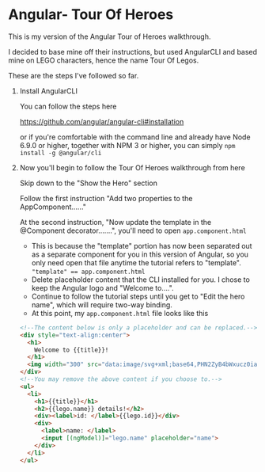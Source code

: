 # Angular- Tour Of Heroes

This is my version of the Angular Tour of Heroes walkthrough.

I decided to base mine off their instructions, but used AngularCLI and based
mine on LEGO characters, hence the name Tour Of Legos.

These are the steps I've followed so far.
1. Install AngularCLI

   You can follow the steps here
   
   https://github.com/angular/angular-cli#installation
   
   or if you're comfortable with the command line and already have Node 6.9.0 or higher, together with NPM 3 or
  higher, you can simply `npm install -g @angular/cli`
2. Now you'll begin to follow the Tour Of Heroes walkthrough from here

   Skip down to the "Show the Hero" section

   Follow the first instruction "Add two properties to the AppComponent......"

   At the second instruction, "Now update the template in the @Component decorator.......", you'll need to open `app.component.html`
     * This is because the "template" portion has now been separated out as a separate component for you in this version of Angular, so you only need open that file anytime the tutorial refers to "template". `"template" == app.component.html`
     * Delete placeholder content that the CLI installed for you. I chose to keep the Angular logo and "Welcome to....".
     * Continue to follow the tutorial steps until you get to "Edit the hero name", which will require two-way binding.
     * At this point, my `app.component.html` file looks like this

    ```html
    <!--The content below is only a placeholder and can be replaced.-->
    <div style="text-align:center">
      <h1>
        Welcome to {{title}}!
      </h1>
      <img width="300" src="data:image/svg+xml;base64,PHN2ZyB4bWxucz0iaHR0cDovL3d3dy53My5vcmcvMjAwMC9zdmciIHZpZXdCb3g9IjAgMCAyNTAgMjUwIj4KICAgIDxwYXRoIGZpbGw9IiNERDAwMzEiIGQ9Ik0xMjUgMzBMMzEuOSA2My4ybDE0LjIgMTIzLjFMMTI1IDIzMGw3OC45LTQzLjcgMTQuMi0xMjMuMXoiIC8+CiAgICA8cGF0aCBmaWxsPSIjQzMwMDJGIiBkPSJNMTI1IDMwdjIyLjItLjFWMjMwbDc4LjktNDMuNyAxNC4yLTEyMy4xTDEyNSAzMHoiIC8+CiAgICA8cGF0aCAgZmlsbD0iI0ZGRkZGRiIgZD0iTTEyNSA1Mi4xTDY2LjggMTgyLjZoMjEuN2wxMS43LTI5LjJoNDkuNGwxMS43IDI5LjJIMTgzTDEyNSA1Mi4xem0xNyA4My4zaC0zNGwxNy00MC45IDE3IDQwLjl6IiAvPgogIDwvc3ZnPg==">
    </div>
    <!--You may remove the above content if you choose to.-->
    <ul>
      <li>
        <h1>{{title}}</h1>
        <h2>{{lego.name}} details!</h2>
        <div><label>id: </label>{{lego.id}}</div>
        <div>
          <label>name: </label>
          <input [(ngModel)]="lego.name" placeholder="name">
        </div>
      </li>
    </ul>
    ```
